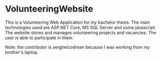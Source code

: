 # VolunteeringWebsite

This is a Volunteering Web Application for my bachelor thesis. The main technologies used are ASP.NET Core, MS SQL Server and some javascript.
The website stores and manages volunteering projects and vacancies. The user is able to participate in them.

Note: the contributor is sergheicodrean because I was working from my brother's laptop.

